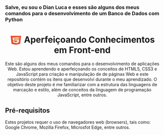 ### Salve, eu sou o Dian Luca e esses são alguns dos meus comandos para o desenvolvimento de um Banco de Dados com Python

##

<div align="center">
  <h1><img align="center" alt="Dian-HTML" height="30" width="40" src="https://raw.githubusercontent.com/devicons/devicon/refs/heads/master/icons/html5/html5-original.svg"> Aperfeiçoando Conhecimentos em Front-end </h1>
  <p>Este são alguns dos meus comandos para o desenvolvimento de aplicações Web. Estou aprendendo e aperfeiçoando os conceitos de HTML5, CSS3 e JavaScript para criação e manipulação de de páginas Web e este repositório contém os itens que desenvolvi durante o meu aprendizado. O objetivo deste projeto é me familiarizar com a estrutura das linguagens de marcação e estilo, além de conceitos da linguagem de programação JavaScript, entre outros.</p>
</div>
  
##

<h2>Pré-requisitos</h2>
<p>Estes projetos requer o uso de navegadores web (browsers), tais como: Google Chrome, Mozilla Firefox, Microsfot Edge, entre outros.</p>

##